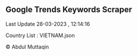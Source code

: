 

## Google Trends Keywords Scraper 
 
Last Update 28-03-2023 , 12:14:16

Country List :
VIETNAM.json



© Abdul Muttaqin 
